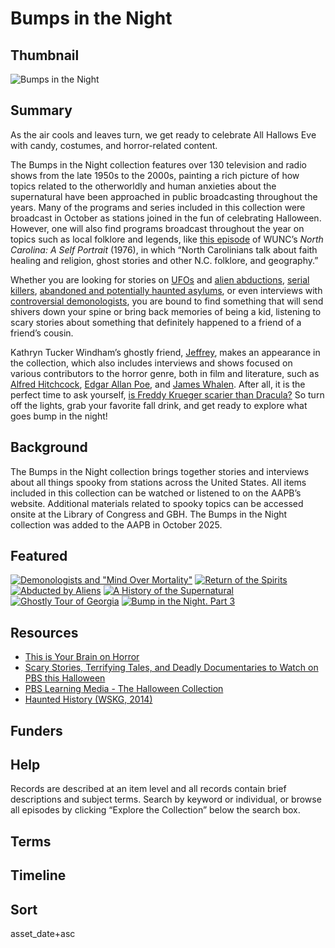 # Bumps in the Night

## Thumbnail

![Bumps in the Night](https://s3.us-east-1.amazonaws.com/americanarchive.org/special-collections/bumps_main_cpb-aacip-5975f7ce739.png "Bumps in the Night")

## Summary

As the air cools and leaves turn, we get ready to celebrate All Hallows Eve with candy, costumes, and horror-related content. 

The Bumps in the Night collection features over 130 television and radio shows from the late 1950s to the 2000s, painting a rich picture of how topics related to the otherworldly and human anxieties about the supernatural have been approached in public broadcasting throughout the years. Many of the programs and series included in this collection were broadcast in October as stations joined in the fun of celebrating Halloween. However, one will also find programs broadcast throughout the year on topics such as local folklore and legends, like [this episode](/catalog/cpb-aacip-59fc00e08b6) of WUNC’s *North Carolina: A Self Portrait* (1976), in which “North Carolinians talk about faith healing and religion, ghost stories and other N.C. folklore, and geography.”

Whether you are looking for stories on [UFOs](/catalog/cpb-aacip-0993868db29?start=2133.79&end=3782) and [alien abductions](/catalog/cpb-aacip-56f14aee549?start=0&end=2601.25), [serial killers](/catalog/cpb-aacip-d345b1bd046?start=0&end=1965.17), [abandoned and potentially haunted asylums](/catalog/cpb-aacip-120-36h18hdd?start=0&end=1185.71), or even interviews with [controversial demonologists](/catalog/cpb-aacip-f0fdc945ce0?start=2252.99&end=3643), you are bound to find something that will send shivers down your spine or bring back memories of being a kid, listening to scary stories about something that definitely happened to a friend of a friend’s cousin. 

Kathryn Tucker Windham’s ghostly friend, [Jeffrey](/catalog/cpb-aacip-776306598ae), makes an appearance in the collection, which also includes interviews and shows focused on various contributors to the horror genre, both in film and literature, such as [Alfred Hitchcock](/catalog/cpb-aacip-16-4j09w09777), [Edgar Allan Poe](/catalog/cpb-aacip-394-977sr7qn?start=131.14&end=245.89), and [James Whalen](/catalog/cpb-aacip-529-pg1hh6dh29). After all, it is the perfect time to ask yourself, [is Freddy Krueger scarier than Dracula?](/catalog/cpb-aacip-78-73bzm4j9) So turn off the lights, grab your favorite fall drink, and get ready to explore what goes bump in the night!

## Background

The Bumps in the Night collection brings together stories and interviews about all things spooky from stations across the United States. All items included in this collection can be watched or listened to on the AAPB’s website. Additional materials related to spooky topics can be accessed onsite at the Library of Congress and GBH. The Bumps in the Night collection was added to the AAPB in October 2025. 

## Featured

[![Demonologists and "Mind Over Mortality"](https://s3.us-east-1.amazonaws.com/americanarchive.org/special-collections/cpb-aacip-a1669c0ac71.png)](/catalog/cpb-aacip-4ac7e7bb511)
[![Return of the Spirits](https://s3.amazonaws.com/americanarchive.org/special-collections/aapb_tile.png)](/catalog/cpb-aacip-a1669c0ac71)
[![Abducted by Aliens](https://s3.us-east-1.amazonaws.com/americanarchive.org/special-collections/cpb-aacip-56f14aee549.png)](/catalog/cpb-aacip-56f14aee549?start=0&end=2601.25)
[![A History of the Supernatural](https://s3.amazonaws.com/americanarchive.org/special-collections/aapb_tile.png)](/catalog/cpb-aacip-532-z60bv7cd1s)
[![Ghostly Tour of Georgia](https://s3.us-east-1.amazonaws.com/americanarchive.org/special-collections/cpb-aacip-5975f7ce739.png)](/catalog/cpb-aacip-5975f7ce739)
[![Bump in the Night. Part 3](https://s3.amazonaws.com/americanarchive.org/special-collections/aapb_tile.png)](/catalog/cpb-aacip-81c076e337a)

## Resources

- [This is Your Brain on Horror](https://www.wgbh.org/forum-network/lectures/this-is-your-brain-on-horror)
- [Scary Stories, Terrifying Tales, and Deadly Documentaries to Watch on PBS this Halloween](https://www.pbs.org/articles/scary-stories-terrifying-tales-and-deadly-documentaries-to-watch-on-pbs-this-halloween)
- [PBS Learning Media - The Halloween Collection](https://cptv.pbslearningmedia.org/collection/the-halloween-collection/)
- [Haunted History (WSKG, 2014)](https://www.pbs.org/show/haunted-history/)

## Funders

## Help

Records are described at an item level and all records contain brief descriptions and subject terms. Search by keyword or individual, or browse all episodes by clicking “Explore the Collection” below the search box.

## Terms

## Timeline

## Sort

asset_date+asc
